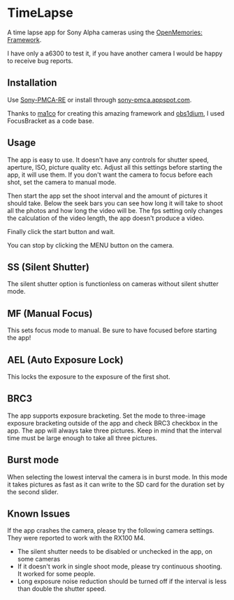 # TimeLapse
A time lapse app for Sony Alpha cameras using the [OpenMemories: Framework](https://github.com/ma1co/OpenMemories-Framework).

I have only a a6300 to test it, if you have another camera I would be happy to receive bug reports.

## Installation ##
Use [Sony-PMCA-RE](https://github.com/ma1co/Sony-PMCA-RE) or install through [sony-pmca.appspot.com](https://sony-pmca.appspot.com/apps).

Thanks to [ma1co](https://github.com/ma1co) for creating this amazing framework and [obs1dium](https://github.com/obs1dium), I used FocusBracket as a code base.

## Usage ##
The app is easy to use. It doesn't have any controls for shutter speed, aperture, ISO, picture quality etc. Adjust all this settings before starting the app, it will use them. If you don't want the camera to focus before each shot, set the camera to manual mode.

Then start the app set the shoot interval and the amount of pictures it should take. Below the seek bars you can see how long it will take to shoot all the photos and how long the video will be. The fps setting only changes the calculation of the video length, the app doesn't produce a video.

Finally click the start button and wait.

You can stop by clicking the MENU button on the camera.

## SS (Silent Shutter) ##
The silent shutter option is functionless on cameras without silent shutter mode.

## MF (Manual Focus) ##
This sets focus mode to manual. Be sure to have focused before starting the app!

## AEL (Auto Exposure Lock) ##
This locks the exposure to the exposure of the first shot.

## BRC3 ##
The app supports exposure bracketing. Set the mode to three-image exposure bracketing outside of the app and check BRC3 checkbox in the app. The app will always take three pictures. Keep in mind that the interval time must be large enough to take all three pictures.

## Burst mode ##
When selecting the lowest interval the camera is in burst mode. In this mode it takes pictures as fast as it can write to the SD card for the duration set by the second slider.

## Known Issues ##

If the app crashes the camera, please try the following camera settings. They were reported to work with the RX100 M4.
 - The silent shutter needs to be disabled or unchecked in the app, on some cameras
 - If it doesn't work in single shoot mode, please try continuous shooting. It worked for some people.
 - Long exposure noise reduction should be turned off if the interval is less than double the shutter speed.
